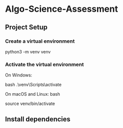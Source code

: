 # Algo-Science-Assessment

## Project Setup

### Create a virtual environment
python3 -m venv venv

### Activate the virtual environment
On Windows:

bash
.\venv\Scripts\activate

On macOS and Linux:
bash

source venv/bin/activate

## Install dependencies
